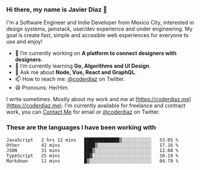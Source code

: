### Hi there, my name is Javier Diaz 👋
I'm a Software Engineer and Indie Developer from Mexico City, interested in design systems, jamstack, user/dev experience and under engineering. My goal is create fast, simple and accesible web experiences for everyone to use and enjoy!

<!--
**coderdiaz/coderdiaz** is a ✨ _special_ ✨ repository because its `README.md` (this file) appears on your GitHub profile.

Here are some ideas to get you started:

- 🔭 I’m currently working on ...
- 🌱 I’m currently learning ...
- 👯 I’m looking to collaborate on ...
- 🤔 I’m looking for help with ...
- 💬 Ask me about ...
- 📫 How to reach me: ...
- 😄 Pronouns: ...
- ⚡ Fun fact: ...
-->

- 🔭 I’m currently working on **A platform to connect designers with designers**.
- 🌱 I’m currently learning **Go, Algorithms and UI Design**.
- 💬 Ask me about **Node, Vue, React and GraphQL**.
- 📫 How to reach me: [@coderdiaz](https://twitter.com/coderdiaz) on Twitter.
- 😄 Pronouns: He/Him.

I write sometimes. Mostly about my work and me at [https://coderdiaz.me](https://coderdiaz.me). I'm currently available for freelance and contract work, you can [Contact Me](mailto:hey@coderdiaz.me) for email or [@coderdiaz](https://twitter.com/coderdiaz) on Twitter.

### These are the languages I have been working with
<!--START_SECTION:waka-->
```text
JavaScript   2 hrs 12 mins   █████████████▒░░░░░░░░░░░   53.05 % 
Other        42 mins         ████▒░░░░░░░░░░░░░░░░░░░░   17.16 % 
JSON         31 mins         ███▒░░░░░░░░░░░░░░░░░░░░░   12.68 % 
TypeScript   25 mins         ██▓░░░░░░░░░░░░░░░░░░░░░░   10.19 % 
Markdown     11 mins         █▒░░░░░░░░░░░░░░░░░░░░░░░   04.79 % 
```
<!--END_SECTION:waka-->
